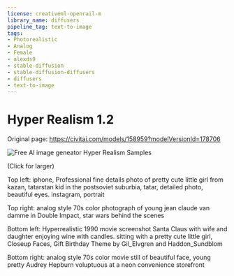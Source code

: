 ```yaml
---
license: creativeml-openrail-m
library_name: diffusers
pipeline_tag: text-to-image
tags:
- Photorealistic
- Analog
- Female
- alexds9
- stable-diffusion
- stable-diffusion-diffusers
- diffusers
- text-to-image
---
```


# Hyper Realism 1.2

Original page: https://civitai.com/models/158959?modelVersionId=178706

![Free AI image geneator Hyper Realism Samples](https://cdn-uploads.huggingface.co/production/uploads/63239b8370edc53f51cd5d42/81542ke1L3FQ4TzRgHhKr.png)

(Click for larger)

Top left: iphone, Professional fine details photo of pretty cute little girl from kazan, tatarstan kid in the postsoviet suburbia, tatar, detailed photo, beautiful eyes. instagram, portrait

Top right: analog style 70s color photograph of young jean claude van damme in Double Impact, star wars behind the scenes

Bottom left: Hyperrealistic 1990 movie screenshot Santa Claus with wife and daughter enjoying wine with candles. sitting with a pretty cute little girl, Closeup Faces, Gift Birthday Theme by Gil_Elvgren and Haddon_Sundblom

Bottom right: analog style 70s color movie still of beautiful face, young pretty Audrey Hepburn voluptuous at a neon convenience storefront